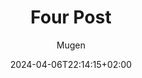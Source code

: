 ---
title: "Four Post"
description: 
date: 2024-04-06T22:14:15+02:00
image: 
math: 
license: 
hidden: false
comments: true
draft: true
author: ["Mugen"]
categories: ["Tools"]
tags: ["tech", "tool", "dev", "cyber"]
---
